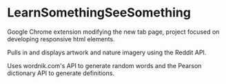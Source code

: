 # LearnSomethingSeeSomething
Google Chrome extension modifying the new tab page, project focused on developing responsive html elements. 

Pulls in and displays artwork and nature imagery using the Reddit API. 

Uses wordnik.com's API to generate random words and the Pearson dictionary API to generate definitions.
